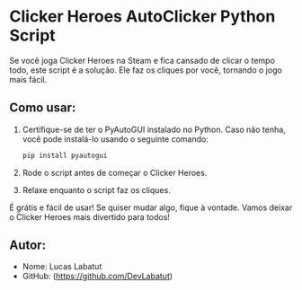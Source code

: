 # Clicker Heroes AutoClicker Python Script

Se você joga Clicker Heroes na Steam e fica cansado de clicar o tempo todo, este script é a solução. Ele faz os cliques por você, tornando o jogo mais fácil.

## Como usar:

1. Certifique-se de ter o PyAutoGUI instalado no Python. Caso não tenha, você pode instalá-lo usando o seguinte comando:
    ```bash
    pip install pyautogui
    ```
2. Rode o script antes de começar o Clicker Heroes.

3. Relaxe enquanto o script faz os cliques.

É grátis e fácil de usar! Se quiser mudar algo, fique à vontade. Vamos deixar o Clicker Heroes mais divertido para todos!

## Autor:

- Nome: Lucas Labatut
- GitHub: (https://github.com/DevLabatut)

